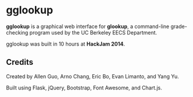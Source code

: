 gglookup
========

**gglookup** is a graphical web interface for **glookup**, a command-line grade-checking program used by the UC Berkeley EECS Department.

gglookup was built in 10 hours at **HackJam 2014**.

Credits
-------

Created by Allen Guo, Arno Chang, Eric Bo, Evan Limanto, and Yang Yu.

Built using Flask, jQuery, Bootstrap, Font Awesome, and Chart.js.
